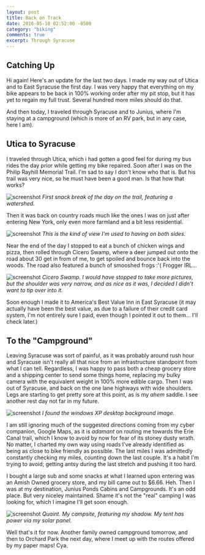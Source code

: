 ```yaml
---
layout: post
title: Back on Track
date: 2016-05-18 02:52:00 -0500
category: "biking"
comments: true
excerpt: Through Syracuse
---
```

## Catching Up

Hi again! Here's an update for the last two days. I made my way out of Utica and to East Syracuse the first day. I was very happy that everything on my bike appears to be back in 100% working order after my pit stop, but it has yet to regain my full trust. Several hundred more miles should do that.

And then today, I traveled through Syracuse and to Junius, where I'm staying at a campground (which is more of an RV park, but in any case, here I am).

## Utica to Syracuse

I traveled through Utica, which i had gotten a good feel for during my bus rides the day prior while getting my bike repaired. Soon after I was on the Philip Rayhill Memorial Trail. I'm sad to say I don't know who that is. But his trail was very nice, so he must have been a good man. Is that how that works?

![screenshot](https://raw.githubusercontent.com/glenlovett/glenlovett.github.io/master/assets/IMG_20160517_102421996.jpg)
*First snack break of the day on the trail, featuring a watershed.*

Then it was back on country roads much like the ones I was on just after entering New York, only even more farmland and a bit less residential.

![screenshot](https://raw.githubusercontent.com/glenlovett/glenlovett.github.io/master/assets/IMG_20160517_104202475.jpg)
*This is the kind of view I'm used to having on both sides.*

Near the end of the day I stopped to eat a bunch of chicken wings and pizza, then rolled through Cicero Swamp, where a deer jumped out onto the road about 30 get in from of me, to get spoiled and bounce back into the woods. The road also featured a bunch of smooshed frogs :'( Frogger IRL...

![screenshot](https://raw.githubusercontent.com/glenlovett/glenlovett.github.io/master/assets/IMG_20160517_161033151.jpg)
*Cicero Swamp. I would have stopped to take more pictures, but the shoulder was very narrow, and as nice as it was, I decided I didn't want to tip over into it.*

Soon enough I made it to America's Best Value Inn in East Syracuse (it may actually have been the best value, as due to a failure of their credit card system, I'm not entirely sure I paid, even though I pointed it out to them... I'll check later.)

## To the "Campground"

Leaving Syracuse was sort of painful, as it was probably around rush hour and Syracuse isn't really all that nice from an infrastructure standpoint from what I can tell. Regardless, I was happy to pass both a cheap grocery store and a shipping center to send some things home, replacing my bulky camera with the equivalent weight in 100% more edible cargo. Then I was out of Syracuse, and back on the one lane highways with wide shoulders. Legs are starting to get pretty sore at this point, as is my *ahem* saddle. I see another rest day not far in my future.

![screenshot](https://raw.githubusercontent.com/glenlovett/glenlovett.github.io/master/assets/IMG_20160518_113208717.jpg)
*I found the windows XP desktop background image.*

I am still ignoring much of the suggested directions coming from my cyber companion, Google Maps, as it is *adamant* on routing me towards the Erie Canal trail, which I know to avoid by now for fear of its stoney dusty wrath. No matter, I charted my own way using roads I've already identified as being as close to bike friendly as possible. The last miles I was admittedly constantly checking my miles, counting down the last couple. It's a habit I'm trying to avoid; getting antsy during the last stretch and pushing it too hard.

I bought a large sub and some snacks at what I learned upon entering was an Amish Owned grocery store, and my bill came out to $6.66. Heh. Then I was at my destination, Junius Ponds Cabins and Campgrounds. It's an odd place. But very niceley maintained. Shame it's not the "real" camping I was looking for, which I imagine I'll get soon enough.

![screenshot](https://raw.githubusercontent.com/glenlovett/glenlovett.github.io/master/assets/IMG_20160518_184712438.jpg)
*Quaint. My campsite, featuring my shadow. My tent has power via my solar panel.*

Well that's it for now. Another family owned campground tomorrow, and then to Orchard Park the next day, where I meet up with the routes offered by my paper maps! Cya.
